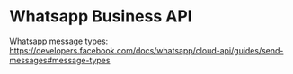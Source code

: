 # Whatsapp Business API

Whatsapp message types:
https://developers.facebook.com/docs/whatsapp/cloud-api/guides/send-messages#message-types
